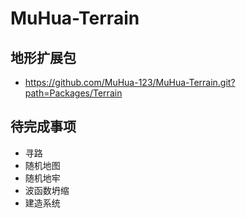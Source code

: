 # MuHua-Terrain

## 地形扩展包
 * https://github.com/MuHua-123/MuHua-Terrain.git?path=Packages/Terrain

## 待完成事项

- 寻路
- 随机地图
- 随机地牢
- 波函数坍缩
- 建造系统